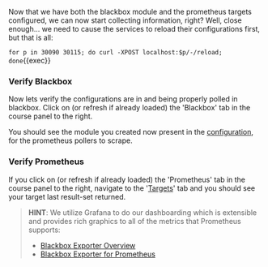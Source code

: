 Now that we have both the blackbox module and the prometheus targets configured, we can now start collecting information, right?  Well, close enough... we need to cause the services to reload their configurations first, but that is all:

`for p in 30090 30115; do curl -XPOST localhost:$p/-/reload; done`{{exec}}

### Verify Blackbox

Now lets verify the configurations are in and being properly polled in blackbox.  Click on (or refresh if already loaded) the 'Blackbox' tab in the course panel to the right.

You should see the module you created now present in the [configuration]({{TRAFFIC_HOST1_30115}}/config), for the prometheus pollers to scrape.

### Verify Prometheus

If you click on (or refresh if already loaded) the 'Prometheus' tab in the course panel to the right, navigate to the '[Targets]({{TRAFFIC_HOST1_30090}}/targets)' tab and you should see your target last result-set returned.

> **HINT**:
> We utilize Grafana to do our dashboarding which is extensible and provides rich graphics to all of the metrics that Prometheus supports:
> * [Blackbox Exporter Overview](https://grafana.com/grafana/dashboards/5345)
> * [Blackbox Exporter for Prometheus](https://grafana.com/grafana/dashboards/9965)